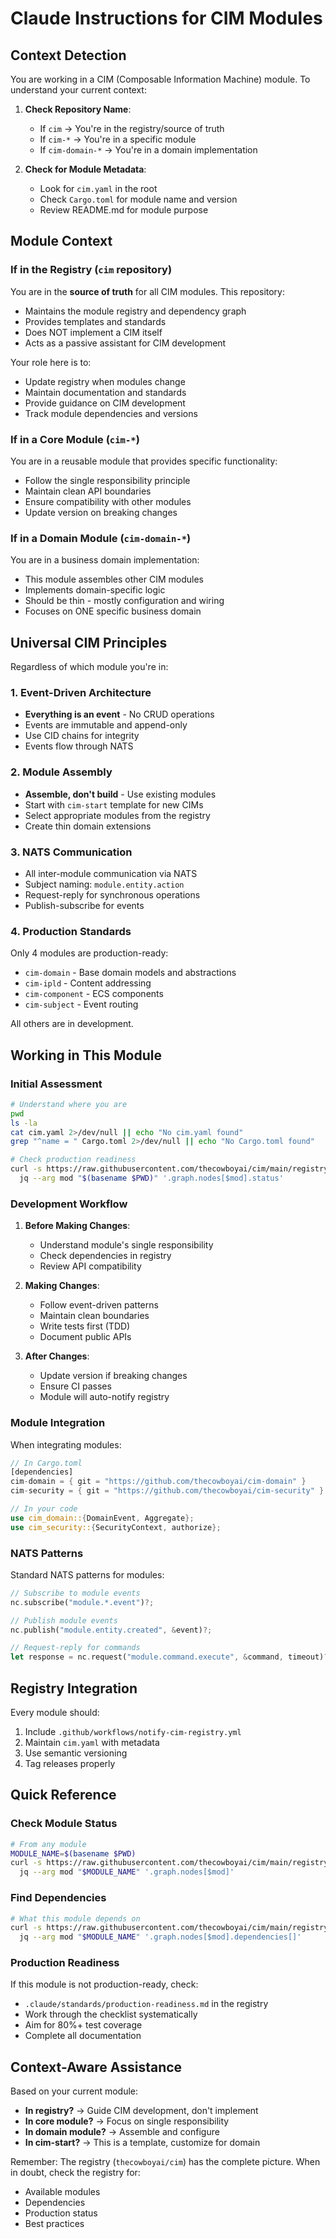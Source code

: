 # Claude Instructions for CIM Modules

## Context Detection

You are working in a CIM (Composable Information Machine) module. To understand your current context:

1. **Check Repository Name**: 
   - If `cim` → You're in the registry/source of truth
   - If `cim-*` → You're in a specific module
   - If `cim-domain-*` → You're in a domain implementation

2. **Check for Module Metadata**:
   - Look for `cim.yaml` in the root
   - Check `Cargo.toml` for module name and version
   - Review README.md for module purpose

## Module Context

### If in the Registry (`cim` repository)
You are in the **source of truth** for all CIM modules. This repository:
- Maintains the module registry and dependency graph
- Provides templates and standards
- Does NOT implement a CIM itself
- Acts as a passive assistant for CIM development

Your role here is to:
- Update registry when modules change
- Maintain documentation and standards
- Provide guidance on CIM development
- Track module dependencies and versions

### If in a Core Module (`cim-*`)
You are in a reusable module that provides specific functionality:
- Follow the single responsibility principle
- Maintain clean API boundaries
- Ensure compatibility with other modules
- Update version on breaking changes

### If in a Domain Module (`cim-domain-*`)
You are in a business domain implementation:
- This module assembles other CIM modules
- Implements domain-specific logic
- Should be thin - mostly configuration and wiring
- Focuses on ONE specific business domain

## Universal CIM Principles

Regardless of which module you're in:

### 1. Event-Driven Architecture
- **Everything is an event** - No CRUD operations
- Events are immutable and append-only
- Use CID chains for integrity
- Events flow through NATS

### 2. Module Assembly
- **Assemble, don't build** - Use existing modules
- Start with `cim-start` template for new CIMs
- Select appropriate modules from the registry
- Create thin domain extensions

### 3. NATS Communication
- All inter-module communication via NATS
- Subject naming: `module.entity.action`
- Request-reply for synchronous operations
- Publish-subscribe for events

### 4. Production Standards
Only 4 modules are production-ready:
- `cim-domain` - Base domain models and abstractions
- `cim-ipld` - Content addressing
- `cim-component` - ECS components
- `cim-subject` - Event routing

All others are in development.

## Working in This Module

### Initial Assessment
```bash
# Understand where you are
pwd
ls -la
cat cim.yaml 2>/dev/null || echo "No cim.yaml found"
grep "^name = " Cargo.toml 2>/dev/null || echo "No Cargo.toml found"

# Check production readiness
curl -s https://raw.githubusercontent.com/thecowboyai/cim/main/registry/modules-graph.json | \
  jq --arg mod "$(basename $PWD)" '.graph.nodes[$mod].status'
```

### Development Workflow

1. **Before Making Changes**:
   - Understand module's single responsibility
   - Check dependencies in registry
   - Review API compatibility

2. **Making Changes**:
   - Follow event-driven patterns
   - Maintain clean boundaries
   - Write tests first (TDD)
   - Document public APIs

3. **After Changes**:
   - Update version if breaking changes
   - Ensure CI passes
   - Module will auto-notify registry

### Module Integration

When integrating modules:
```rust
// In Cargo.toml
[dependencies]
cim-domain = { git = "https://github.com/thecowboyai/cim-domain" }
cim-security = { git = "https://github.com/thecowboyai/cim-security" }

// In your code
use cim_domain::{DomainEvent, Aggregate};
use cim_security::{SecurityContext, authorize};
```

### NATS Patterns

Standard NATS patterns for modules:
```rust
// Subscribe to module events
nc.subscribe("module.*.event")?;

// Publish module events
nc.publish("module.entity.created", &event)?;

// Request-reply for commands
let response = nc.request("module.command.execute", &command, timeout)?;
```

## Registry Integration

Every module should:
1. Include `.github/workflows/notify-cim-registry.yml`
2. Maintain `cim.yaml` with metadata
3. Use semantic versioning
4. Tag releases properly

## Quick Reference

### Check Module Status
```bash
# From any module
MODULE_NAME=$(basename $PWD)
curl -s https://raw.githubusercontent.com/thecowboyai/cim/main/registry/modules-graph.json | \
  jq --arg mod "$MODULE_NAME" '.graph.nodes[$mod]'
```

### Find Dependencies
```bash
# What this module depends on
curl -s https://raw.githubusercontent.com/thecowboyai/cim/main/registry/modules-graph.json | \
  jq --arg mod "$MODULE_NAME" '.graph.nodes[$mod].dependencies[]'
```

### Production Readiness
If this module is not production-ready, check:
- `.claude/standards/production-readiness.md` in the registry
- Work through the checklist systematically
- Aim for 80%+ test coverage
- Complete all documentation

## Context-Aware Assistance

Based on your current module:
- **In registry?** → Guide CIM development, don't implement
- **In core module?** → Focus on single responsibility
- **In domain module?** → Assemble and configure
- **In cim-start?** → This is a template, customize for domain

Remember: The registry (`thecowboyai/cim`) has the complete picture. When in doubt, check the registry for:
- Available modules
- Dependencies
- Production status
- Best practices